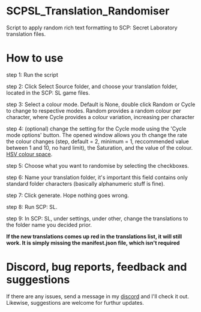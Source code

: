 # SCPSL_Translation_Randomiser
Script to apply random rich text formatting to SCP: Secret Laboratory translation files.

# How to use

step 1: Run the script

step 2: Click Select Source folder, and choose your translation folder, located in the SCP: SL game files.

step 3: Select a colour mode. Default is None, double click Random or Cycle to change to respective modes. Random provides a random colour per character, where Cycle provides a colour variation, increasing per character

step 4: (optional) change the setting for the Cycle mode using the 'Cycle mode options' button. The opened window allows you th change the rate the colour changes (step, default = 2, minimum = 1, reccommended value between 1 and 10, no hard limit), the Saturation, and the value of the colour. [HSV colour space](https://en.wikipedia.org/wiki/HSL_and_HSV).

step 5: Choose what you want to randomise by selecting the checkboxes.

step 6: Name your translation folder, it's important this field contains only standard folder characters (basically alphanumeric stuff is fine).

step 7: Click generate. Hope nothing goes wrong.

step 8: Run SCP: SL.

step 9: In SCP: SL, under settings, under other, change the translations to the folder name you decided prior.

**If the new translations comes up red in the translations list, it will still work. It is simply missing the manifest.json file, which isn't required**

# Discord, bug reports, feedback and suggestions
If there are any issues, send a message in my [discord](https://discord.gg/mdmNMFPY4j) and I'll check it out. Likewise, suggestions are welcome for furthur updates.
